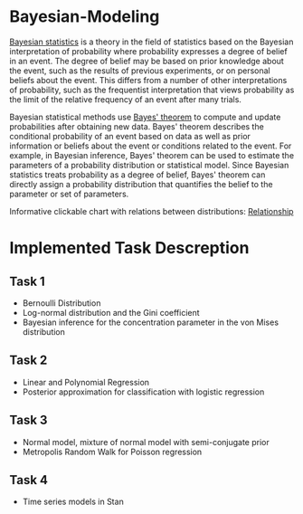 # Bayesian-Modeling

[Bayesian statistics](https://en.wikipedia.org/wiki/Bayesian_statistics) is a theory in the field of statistics based on the Bayesian interpretation of probability where probability expresses a degree of belief in an event. The degree of belief may be based on prior knowledge about the event, such as the results of previous experiments, or on personal beliefs about the event. This differs from a number of other interpretations of probability, such as the frequentist interpretation that views probability as the limit of the relative frequency of an event after many trials.

Bayesian statistical methods use [Bayes' theorem](https://en.wikipedia.org/wiki/Bayes%27_theorem) to compute and update probabilities after obtaining new data. Bayes' theorem describes the conditional probability of an event based on data as well as prior information or beliefs about the event or conditions related to the event. For example, in Bayesian inference, Bayes' theorem can be used to estimate the parameters of a probability distribution or statistical model. Since Bayesian statistics treats probability as a degree of belief, Bayes' theorem can directly assign a probability distribution that quantifies the belief to the parameter or set of parameters.


Informative clickable chart with relations between distributions: [Relationship](http://www.johndcook.com/distribution_chart.html.)

#  Implemented Task Descreption 

## Task 1

* Bernoulli Distribution
* Log-normal distribution and the Gini coefficient
* Bayesian inference for the concentration parameter in the von Mises distribution

## Task 2

* Linear and Polynomial Regression
* Posterior approximation for classification with logistic regression

## Task 3

* Normal model, mixture of normal model with semi-conjugate prior
* Metropolis Random Walk for Poisson regression

## Task 4

* Time series models in Stan

